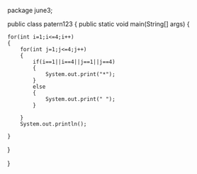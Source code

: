  package june3;

public class patern123 {
public static void main(String[] args) {

	for(int i=1;i<=4;i++)
	{
		for(int j=1;j<=4;j++) 
		{
			if(i==1||i==4||j==1||j==4)
			{
				System.out.print("*");
			}
			else
			{
				System.out.print(" ");
			}
				
		}
		System.out.println();
		
	}
}

}
